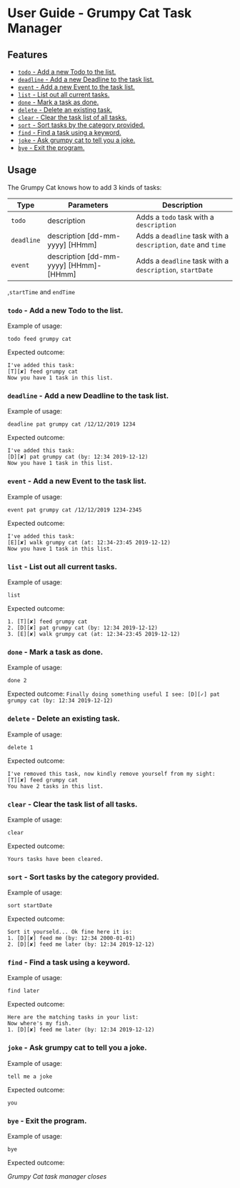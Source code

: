 # User Guide - Grumpy Cat Task Manager

## Features 
  * [`todo` - Add a new Todo to the list.](#-todo----add-a-new-todo-to-the-list)
  * [`deadline` - Add a new Deadline to the task list.](#-deadline----add-a-new-deadline-to-the-task-list)
  * [`event` - Add a new Event to the task list.](#-event----add-a-new-event-to-the-task-list)
  * [`list` - List out all current tasks.](#-list----list-out-all-current-tasks)
  * [`done` - Mark a task as done.](#-done----mark-a-task-as-done)
  * [`delete` - Delete an existing task.](#-delete----delete-an-existing-task)
  * [`clear` - Clear the task list of all tasks.](#-clear----clear-the-task-list-of-all-tasks)
  * [`sort` - Sort tasks by the category provided.](#-sort----sort-tasks-by-the-category-provided)
  * [`find` - Find a task using a keyword.](#-find----find-a-task-using-a-keyword)
  * [`joke` - Ask grumpy cat to tell you a joke.](#-joke----ask-grumpy-cat-to-tell-you-a-joke)
  * [`bye` - Exit the program.](#-bye----exit-the-program)

## Usage

The Grumpy Cat knows how to add 3 kinds of tasks:

Type | Parameters | Description
-----| -----------| -----------
`todo` | description | Adds a `todo` task with a `description`
`deadline` | description \[dd-mm-yyyy] [HHmm] | Adds a  `deadline` task with a `description`, `date` and `time`
`event` | description \[dd-mm-yyyy] [HHmm]-[HHmm] | Adds a  `deadline` task with a `description`, `startDate` 
,`startTime` and `endTime`

### `todo` - Add a new Todo to the list.
Example of usage: 

`todo feed grumpy cat`

Expected outcome:  
```
I've added this task: 
[T][✘] feed grumpy cat
Now you have 1 task in this list.
```

### `deadline` - Add a new Deadline to the task list.
Example of usage: 

`deadline pat grumpy cat /12/12/2019 1234`

Expected outcome:  
```
I've added this task: 
[D][✘] pat grumpy cat (by: 12:34 2019-12-12)
Now you have 1 task in this list.
```

### `event` - Add a new Event to the task list.
Example of usage: 

`event pat grumpy cat /12/12/2019 1234-2345`

Expected outcome:  
```
I've added this task: 
[E][✘] walk grumpy cat (at: 12:34-23:45 2019-12-12)
Now you have 1 task in this list.
```

### `list` - List out all current tasks.
Example of usage:

`list`

Expected outcome:  
```
1. [T][✘] feed grumpy cat
2. [D][✘] pat grumpy cat (by: 12:34 2019-12-12)
3. [E][✘] walk grumpy cat (at: 12:34-23:45 2019-12-12)
```

### `done` - Mark a task as done.
Example of usage:

`done 2`

Expected outcome:
`Finally doing something useful I see:
[D][✓] pat grumpy cat (by: 12:34 2019-12-12)`

### `delete` - Delete an existing task.
Example of usage:  

`delete 1` 
 
Expected outcome:
```
I've removed this task, now kindly remove yourself from my sight:
[T][✘] feed grumpy cat
You have 2 tasks in this list.
```

### `clear` - Clear the task list of all tasks.
Example of usage:  

`clear`

Expected outcome:
```
Yours tasks have been cleared.
```

### `sort` - Sort tasks by the category provided.
Example of usage:  

`sort startDate`

Expected outcome:
```
Sort it yourseld... Ok fine here it is:
1. [D][✘] feed me (by: 12:34 2000-01-01)
2. [D][✘] feed me later (by: 12:34 2019-12-12)
```

### `find` - Find a task using a keyword.

Example of usage:  

`find later`

Expected outcome:
``` 
Here are the matching tasks in your list:
Now where's my fish.
1. [D][✘] feed me later (by: 12:34 2019-12-12)
```

### `joke` - Ask grumpy cat to tell you a joke.

Example of usage:  

`tell me a joke`

Expected outcome:  

`you`

### `bye` - Exit the program.

Example of usage:  

`bye`

Expected outcome:  

*Grumpy Cat task manager closes*


